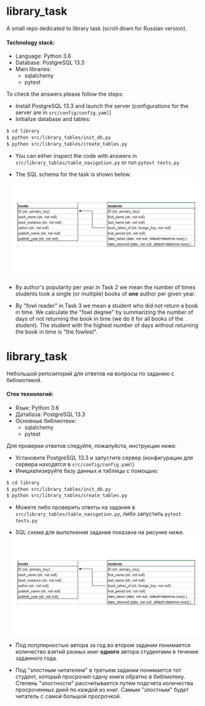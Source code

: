 # library_task

A small repo dedicated to library task (scroll down for Russian version).

#### Technology stack:
* Language: Python 3.6
* Database: PostgreSQL 13.3
* Main libraries:
  - sqlalchemy
  - pytest

To check the answers please follow the steps:
* Install PostgreSQL 13.3 and launch the server (configurations for the server are in ```src/config/config.yaml```)
* Initialize database and tables:
```bash
$ cd library
$ python src/library_tables/init_db.py
$ python src/library_tables/create_tables.py
```
* You can either inspect the code with answers in ```src/library_tables/table_navigation.py``` 
or run ```pytest tests.py```

* The SQL schema for the task is shown below.
![image info](schema.png)

* By author's popularity per year in Task 2 we mean the number of times students took a single (or multiple) books
 of **one** author per given year.

* By "fowl reader" in Task 3 we mean a student who did not return a book in time. We calculate the "fowl degree" by
summarizing the number of days of not returning the book in time (we do it for all books of the student). The student
with the highest number of days without returning the book in time is "the fowlest".

# library_task

Небольшой репозиторий для ответов на вопросы по заданию с библиотекой.

#### Стек технологий:
* Язык: Python 3.6
* Датабаза: PostgreSQL 13.3
* Основные библиотеки:
  - sqlalchemy
  - pytest

Для проверки ответов следуйте, пожалуйста, инструкции ниже:
* Установите PostgreSQL 13.3 и запустите сервер (конфигурации для сервера находятся в ```src/config/config.yaml```)
* Инициализируйте базу данных и таблицы с помощью:
```bash
$ cd library
$ python src/library_tables/init_db.py
$ python src/library_tables/create_tables.py
```
* Можете либо проверить ответы на задания в  ```src/library_tables/table_navigation.py```,
либо запустить ```pytest tests.py```

* SQL схема для выполнения задания показана на рисунке ниже.
![image info](schema.png)

* Под популярностью автора за год во втором задании понимается количество взятий разных книг **одного** автора студентами 
в течение заданного года.

* Под "злостным читателем" в третьем задании понимается тот студент, который просрочил сдачу книги обратно в библиотеку. 
Степень "злостности" рассчитывается путем подсчета количества просроченных дней по каждой из книг. Самым "злостным"
будет читатель с самой большой просрочкой.